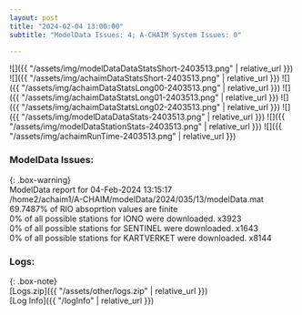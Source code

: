 ```yaml
---
layout: post
title: "2024-02-04 13:00:00"
subtitle: "ModelData Issues: 4; A-CHAIM System Issues: 0"

---
```


![]({{ "/assets/img/modelDataDataStatsShort-2403513.png" | relative_url }})
![]({{ "/assets/img/achaimDataStatsShort-2403513.png" | relative_url }})
![]({{ "/assets/img/achaimDataStatsLong00-2403513.png" | relative_url }})
![]({{ "/assets/img/achaimDataStatsLong01-2403513.png" | relative_url }})
![]({{ "/assets/img/achaimDataStatsLong02-2403513.png" | relative_url }})
![]({{ "/assets/img/modelDataDataStats-2403513.png" | relative_url }})
![]({{ "/assets/img/modelDataStationStats-2403513.png" | relative_url }})
![]({{ "/assets/img/achaimRunTime-2403513.png" | relative_url }})


### ModelData Issues:  
  
{: .box-warning}  
 ModelData report for 04-Feb-2024 13:15:17   
 /home2/achaim1/A-CHAIM/modelData/2024/035/13/modelData.mat   
 69.7487% of RIO absoprtion values are finite   
 0% of all possible stations for IONO were downloaded. x3923   
 0% of all possible stations for SENTINEL were downloaded. x1643   
 0% of all possible stations for KARTVERKET were downloaded. x8144   
  


### Logs:  
  
{: .box-note}  
[Logs.zip]({{ "/assets/other/logs.zip" | relative_url }})  
[Log Info]({{ "/logInfo" | relative_url }})  
